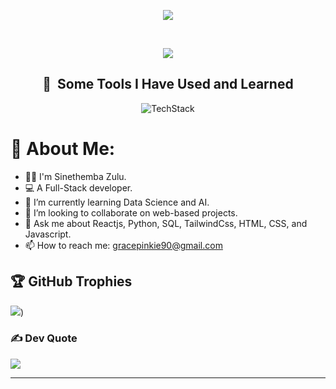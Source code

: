 <p align="center">
  <img src="https://capsule-render.vercel.app/api?type=waving&color=gradient&text=Hello!&height=100&section=header"/>
</p>
<br/>
<p align="center">
  <img src="https://media2.giphy.com/media/v1.Y2lkPTc5MGI3NjExb2ZxMnJyeXdpc2hiY291aHR5aXU4cGljbXltMGI4azkxOHByM3hjMiZlcD12MV9pbnRlcm5hbF9naWZfYnlfaWQmY3Q9Zw/2IudUHdI075HL02Pkk/giphy.gif">
</p>
  
<h2 align="center"> 🚀 &nbsp;Some Tools I Have Used and Learned</h2>

<p align="center">
  <img src="https://skillicons.dev/icons?i=js,html,css,ts,vscode,python,react,mysql,bootstrap,nodejs,git,figma,tailwindcss,MongoDb,postman" alt="TechStack"/>
</p>

# 💫 About Me:
- 👩🏿 I'm Sinethemba Zulu.
- 💻 A Full-Stack developer.
- 🌱 I’m currently learning Data Science and AI.
- 👯 I’m looking to collaborate on web-based projects.
- 💬 Ask me about Reactjs, Python, SQL, TailwindCss, HTML, CSS, and Javascript.
- 📫 How to reach me: gracepinkie90@gmail.com

## 🏆 GitHub Trophies
![](https://github-profile-trophy.vercel.app/?username=Gracepinkie&theme=radical&no-frame=true&no-bg=true&margin-w=4))

### ✍️ Dev Quote
![](https://quotes-github-readme.vercel.app/api?type=horizontal&theme=radical)

---
